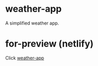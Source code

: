 # weather-app
A simplified weather app.

# for-preview (netlify)
Click [weather-app](https://weathertestapp.netlify.app)

